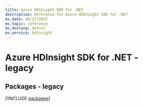 ```yaml
---
title: Azure HDInsight SDK for .NET
description: Reference for Azure HDInsight SDK for .NET
ms.date: 06/17/2025
ms.topic: reference
ms.devlang: dotnet
ms.service: hdinsight
---
```

# Azure HDInsight SDK for .NET - legacy
## Packages - legacy
[!INCLUDE [packages](hdinsight-index.md)]